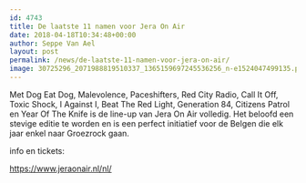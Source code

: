```yaml
---
id: 4743
title: De laatste 11 namen voor Jera On Air
date: 2018-04-18T10:34:48+00:00
author: Seppe Van Ael
layout: post
permalink: /news/de-laatste-11-namen-voor-jera-on-air/
image: 30725296_2071988819510337_1365159697245536256_n-e1524047499135.png
---
```

Met Dog Eat Dog, Malevolence, Paceshifters, Red City Radio, Call It Off, Toxic Shock, I Against I, Beat The Red Light, Generation 84, Citizens Patrol en Year Of The Knife is de line-up van Jera On Air volledig. Het beloofd een stevige editie te worden en is een perfect initiatief voor de Belgen die elk jaar enkel naar Groezrock gaan.

info en tickets:

https://www.jeraonair.nl/nl/
